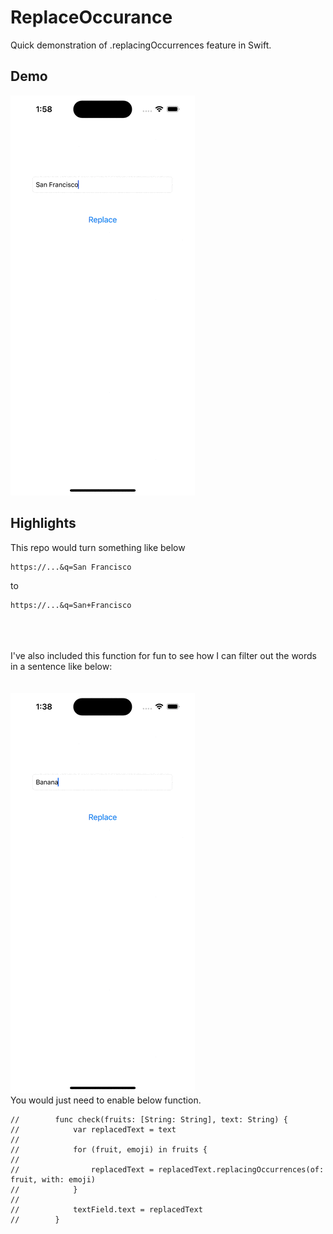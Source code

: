 
# ReplaceOccurance

Quick demonstration of .replacingOccurrences feature in Swift. 




##  Demo

![GIF](https://github.com/willhCodes/ReplacingOccurance/blob/main/Demo%201.gif?raw=true)
## Highlights

This repo would turn something like below
```
https://...&q=San Francisco
```

to

```
https://...&q=San+Francisco
```






\
\
\
I've also included this function for fun to see how I can filter out the words in a sentence like below:
\
\
\
![GIF](https://github.com/willhCodes/ReplacingOccurance/blob/main/Demo2.gif?raw=true)
\
You would just need to enable below function.

```
//        func check(fruits: [String: String], text: String) {
//            var replacedText = text
//    
//            for (fruit, emoji) in fruits {
//    
//                replacedText = replacedText.replacingOccurrences(of: fruit, with: emoji)
//            }
//    
//            textField.text = replacedText
//        }
```